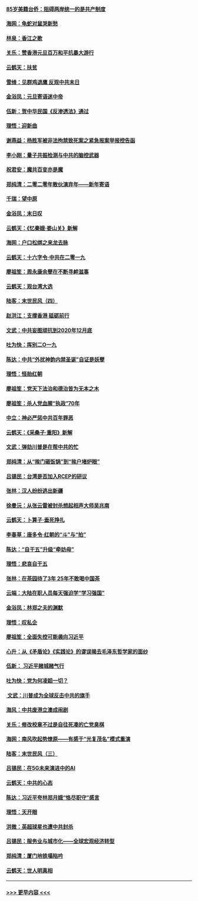 #### [85岁美籍台侨：阻碍两岸统一的是共产制度](../pages/nsc993/n11765043.md?t=01040301) 
#### [海网：龟蛇对鼠哭新愁](../pages/nsc993/n11764895.md?t=01040301) 
#### [林泉：香江之歌](../pages/nsc993/n11764415.md?t=01040301) 
#### [关乐：赞香港元旦百万和平抗暴大游行](../pages/nsc993/n11764382.md?t=01040301) 
#### [云鹤天：扶贫](../pages/nsc993/n11764245.md?t=01040301) 
#### [雪绮：见群鸡退鹰  反观中共末日](../pages/nsc993/n11762112.md?t=01040301) 
#### [金浴凤：元旦寄语迷中帝](../pages/nsc993/n11761788.md?t=01040301) 
#### [伍新：贺中华民国《反渗透法》通过](../pages/nsc993/n11761994.md?t=01040301) 
#### [理悟：迎新曲](../pages/nsc993/n11761152.md?t=01040301) 
#### [谢燕益：杨胜军被非法拘禁致死案之紧急报案举报控告函](../pages/nsc993/n11756134.md?t=01040301) 
#### [李小刚：量子共振检测与中共的脑控武器](../pages/nsc993/n11754518.md?t=01040301) 
#### [祝君安：魔共百变亦是魔](../pages/nsc993/n11754469.md?t=01040301) 
#### [郑纯清：二零二零年散伙演弃年——新年寄语](../pages/nsc993/n11754195.md?t=01040301) 
#### [千瑞：望中原](../pages/nsc993/n11754159.md?t=01040301) 
#### [金浴凤：末日叹](../pages/nsc993/n11752359.md?t=01040301) 
#### [云鹤天：《忆秦娥‧娄山关》新解](../pages/nsc993/n11752348.md?t=01040301) 
#### [海网：户口松绑之来龙去脉](../pages/nsc993/n11752328.md?t=01040301) 
#### [云鹤天：十六字令‧中共在二零一九](../pages/nsc993/n11752305.md?t=01040301) 
#### [廖祖笙：周永康余孽在不断寻衅滋事](../pages/nsc993/n11751013.md?t=01040301) 
#### [云鹤天：观台湾大选](../pages/nsc993/n11751007.md?t=01040301) 
#### [陆客：末世民风（四）](../pages/nsc993/n11749203.md?t=01040301) 
#### [赵洪江：支撑香港 砥砺前行](../pages/nsc993/n11748482.md?t=01040301) 
#### [文武：中共妄图顽抗到2020年12月底](../pages/nsc993/n11748446.md?t=01040301) 
#### [吐为快：挥别二O一九](../pages/nsc993/n11748411.md?t=01040301) 
#### [陈达：中共“外扰神韵内禁圣诞”自证是妖孽](../pages/nsc993/n11748226.md?t=01040301) 
#### [理悟：怪胎红朝](../pages/nsc993/n11748206.md?t=01040301) 
#### [廖祖笙：党天下法治和德治皆为无本之木](../pages/nsc993/n11748135.md?t=01040301) 
#### [廖祖笙：杀人党血腥“执政”70年](../pages/nsc993/n11745144.md?t=01040301) 
#### [中立：神必严惩中共百年罪恶](../pages/nsc993/n11744970.md?t=01040301) 
#### [云鹤天：《采桑子‧重阳》新解](../pages/nsc993/n11744948.md?t=01040301) 
#### [文武：弹劾川普是在帮中共的忙](../pages/nsc993/n11744758.md?t=01040301) 
#### [郑纯清：从“挨门砸饭锅”到“挨户堵炉眼”](../pages/nsc993/n11744745.md?t=01040301) 
#### [吕锡民：台湾是否加入RCEP的研议](../pages/nsc993/n11744701.md?t=01040301) 
#### [张林：汉人纷纷逃出新疆](../pages/nsc993/n11743530.md?t=01040301) 
#### [徐曼沅：从张云雷被封杀想起相声大师吴兆南](../pages/nsc993/n11741816.md?t=01040301) 
#### [云鹤天：卜算子‧垂死挣扎](../pages/nsc993/n11739956.md?t=01040301) 
#### [李春草：唐多令‧红朝的“斗”与“拍”](../pages/nsc993/n11739830.md?t=01040301) 
#### [陈达：“自干五”升级“牵妨母”](../pages/nsc993/n11739724.md?t=01040301) 
#### [理悟：悲哀自干五](../pages/nsc993/n11739547.md?t=01040301) 
#### [张林：在茶园待了3年 25年不敢喝中国茶](../pages/nsc993/n11739240.md?t=01040301) 
#### [云端：大陆在职人员每天强迫学“学习强国”](../pages/nsc993/n11738735.md?t=01040301) 
#### [金浴凤：林郑之夫的渊默](../pages/nsc993/n11737735.md?t=01040301) 
#### [理悟：叹私企](../pages/nsc993/n11737715.md?t=01040301) 
#### [廖祖笙：全面失控可能袭向习近平](../pages/nsc993/n11737704.md?t=01040301) 
#### [心升：从《矛盾论》《实践论》的谬误揭去毛泽东哲学家的面纱](../pages/nsc993/n11736962.md?t=01040301) 
#### [伍新： 习近平赌城赌气行](../pages/nsc993/n11736929.md?t=01040301) 
#### [吐为快：党为何凌蹈一切？](../pages/nsc993/n11736915.md?t=01040301) 
#### [ 文武：川普成为全球反击中共的旗手](../pages/nsc993/n11736882.md?t=01040301) 
#### [海风：中共废港立澳成闹剧](../pages/nsc993/n11735857.md?t=01040301) 
#### [关乐：修改校章不过是自往死凑的亡党臭棋](../pages/nsc993/n11735097.md?t=01040301) 
#### [海网：南风吹起势燎原——有感于“光复茂名”模式重演](../pages/nsc993/n11732308.md?t=01040301) 
#### [陆客：末世民风（三）](../pages/nsc993/n11732211.md?t=01040301) 
#### [吕锡民：在5G未来演进中的AI](../pages/nsc993/n11730010.md?t=01040301) 
#### [云鹤天：中共的心态](../pages/nsc993/n11729906.md?t=01040301) 
#### [陈达：习近平夸林郑月娥“恪尽职守”感言](../pages/nsc993/n11729881.md?t=01040301) 
#### [理悟：天开眼](../pages/nsc993/n11729699.md?t=01040301) 
#### [洪微：英超球星也遭中共封杀](../pages/nsc993/n11727243.md?t=01040301) 
#### [吕锡民：服务业与城市化——全球宏观经济转型](../pages/nsc993/n11725845.md?t=01040301) 
#### [郑纯清：厦门地铁塌陷吟](../pages/nsc993/n11725813.md?t=01040301) 
#### [云鹤天：世人明真相](../pages/nsc993/n11725621.md?t=01040301) 

----
#### [ >>> 更早内容 <<< ](../indexes/nsc993-earlier.md)
